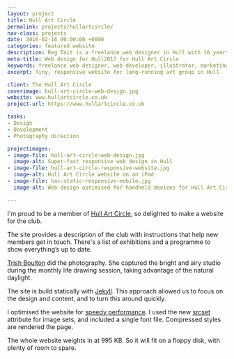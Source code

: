 ```yaml
---
layout: project
title: Hull Art Circle
permalink: projects/hullartcircle/
nav-class: projects
date: 2016-02-16 00:00:00 +0000
categories: featured website
description: Reg Tait is a freelance web designer in Hull with 10 years of experience with a marketing agency in East Yorkshire.
meta-title: Web design for Hull2017 for Hull Art Circle
keywords: freelance web designer, web developer, illustrator, marketing agency, Hull
excerpt: Tiny, responsive website for long-running art group in Hull

client: The Hull Art Circle
coverimage: hull-art-circle-web-design.jpg
website: www.hullartcircle.co.uk
project-url: https://www.hullartcircle.co.uk

tasks:
- Design
- Development
- Photography direction

projectimages:
- image-file: hull-art-circle-web-design.jpg
  image-alt: Super-fast responsive web design in Hull
- image-file: hull-art-circle-responsive-website.jpg
  image-alt: Hull Art Circle website on an iPad
- image-file: hac-static-responsive-mobile.jpg
  image-alt: Web design optimised for handheld devices for Hull Art Circle

---
```


I'm proud to be a member of [Hull Art Circle], so delighted to make a website for the club.

The site provides a description of the club with instructions that help new members get in touch. There's a list of exhibitions and a programme to show everything’s up to date.

[Trish Boulton] did the photography. She captured the bright and airy studio during the monthly life drawing session, taking advantage of the natural daylight.

The site is build statically with [Jekyll]. This approach allowed us to focus on the design and content, and to turn this around quickly.

I optimised the website for [speedy performance].  I used the new [srcset] attribute for image sets, and included a single font file.  Compressed styles are rendered the page.

The whole website weights in at 995 KB. So it will fit on a floppy disk, with plenty of room to spare.

[Trish Boulton]: http://www.facetphotography.co.uk/
[Jekyll]:https://jekyllrb.com/
[Hull Art Circle]: http://hullartcircle.co.uk
[Hammer]: http://hammerformac.com/
[speedy performance]: https://developers.google.com/speed/pagespeed/insights/?url=hullartcircle.co.uk
[srcset]: https://developer.mozilla.org/en-US/docs/Web/HTML/Element/img#Example_3_Using_the_srcset_attribute